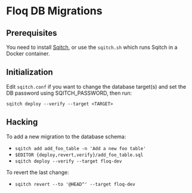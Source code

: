 # Floq DB Migrations

## Prerequisites

You need to install [Sqitch](http://sqitch.org), or use the `sqitch.sh` which
runs Sqitch in a Docker container.

## Initialization

Edit `sqitch.conf` if you want to change the database target(s) and set the DB
password using SQITCH_PASSWORD, then run:

```
sqitch deploy --verify --target <TARGET>
```

## Hacking

To add a new migration to the database schema:

- `sqitch add add_foo_table -n 'Add a new foo table'`
- `$EDITOR {deploy,revert,verify}/add_foo_table.sql`
- `sqitch deploy --verify --target floq-dev`

To revert the last change:

- `sqitch revert --to '@HEAD^' --target floq-dev`

